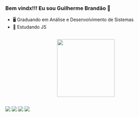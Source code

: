 ### Bem vindx!!! Eu sou Guilherme Brandão 🎈
- 🖥 Graduando em Análise e Desenvolvimento de Sistemas
- 🧠 Estudando JS
##
<div align="center">
  <a href="https://github.com/Brandaoguilherme">
  <img height="180em" src="https://github-readme-stats.vercel.app/api?username=GuilhermeBrandao&show_icons=true&theme=dark&include_all_commits=true&count_private=true"/>
</div>

##

<div>
  <a href="https://instagram.com/guihbrandao__?igshid=YmMyMTA2M2Y=i" target="_blank"><img src="https://img.shields.io/badge/-Instagram-%23E4405F?style=for-the-badge&logo=instagram&logoColor=white" target="_blank" real="external"></a> 
 <a href="https://discord.com/channels/@me" target="_blank"><img src="https://img.shields.io/badge/Discord-7289DA?style=for-the-badge&logo=discord&logoColor=white" target="_blank"></a> 
  <a href = "guilhermebrandao.tec@gmail.com"><img src="https://img.shields.io/badge/Gmail-D14836?style=for-the-badge&logo=gmail&logoColor=white" target="_blank"></a>
  <a href="https://www.linkedin.com/in/guilhermeabrandao/" target="_blank"><img src="https://img.shields.io/badge/-LinkedIn-%230077B5?style=for-the-badge&logo=linkedin&logoColor=white" target="_blank"></a> 
 
##
</div>
